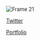 ![Frame 21](https://user-images.githubusercontent.com/92092946/200178934-9872b5d9-a30f-45a3-bfb6-da90aa3b647a.png)


[Twitter](https://twitter.com/AntonStalli)

[Portfolio](https://www.antonstallboerger.com/)

<!--
Here are some ideas to get you started:

- 🔭 I’m currently working on ...
- 🌱 I’m currently learning ...
- 👯 I’m looking to collaborate on ...
- 🤔 I’m looking for help with ...
- 💬 Ask me about ...
- 📫 How to reach me: ...
- 😄 Pronouns: ...
- ⚡ Fun fact: ...
-->

